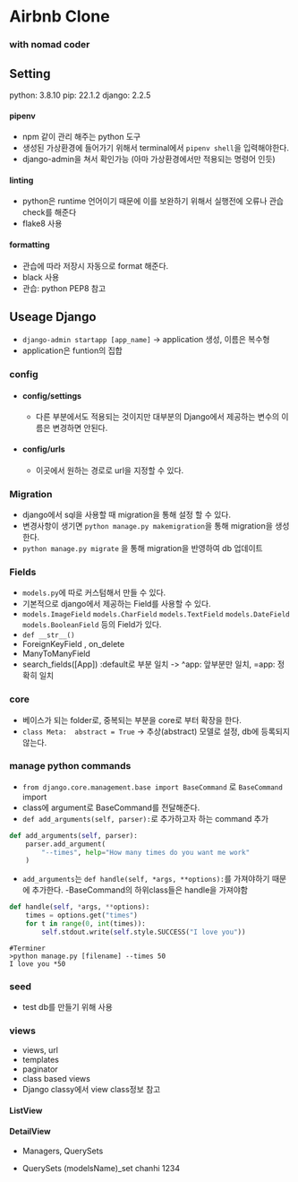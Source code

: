 # Airbnb Clone

### with nomad coder


## Setting
python: 3.8.10
pip: 22.1.2
django: 2.2.5

#### pipenv
- npm 같이 관리 해주는 python 도구
- 생성된 가상환경에 들어가기 위해서 terminal에서 `pipenv shell`을 입력해야한다.
- django-admin을 쳐서 확인가능 (아마 가상환경에서만 적용되는 명령어 인듯)

#### linting
- python은 runtime 언어이기 때문에 이를 보완하기 위해서 실행전에 오류나 관습 check를 해준다
- flake8 사용
#### formatting
- 관습에 따라 저장시 자동으로 format 해준다.
- black 사용
- 관습: python PEP8 참고

## Useage Django
- `django-admin startapp [app_name]` -> application 생성, 이름은 복수형
- application은 funtion의 집합

### config
- #### config/settings
    - 다른 부분에서도 적용되는 것이지만 대부분의 Django에서 제공하는 변수의 이름은 변경하면 안된다.
- #### config/urls
    - 이곳에서 원하는 경로로 url을 지정할 수 있다.

### Migration
- django에서 sql을 사용할 때 migration을 통해 설정 할 수 있다.
- 변경사항이 생기면 `python manage.py makemigration`을 통해 migration을 생성한다.
- `python manage.py migrate` 을 통해 migration을 반영하여 db 업데이트

### Fields
- `models.py`에 따로 커스텀해서 만들 수 있다.
- 기본적으로 django에서 제공하는 Field를 사용할 수 있다.
- `models.ImageField` `models.CharField` `models.TextField` `models.DateField` `models.BooleanField` 등의 Field가 있다.
- `def __str__()`
- ForeignKeyField , on_delete
- ManyToManyField
- search_fields([App]) :default로 부분 일치 -> ^app: 앞부분만 일치, =app: 정확히 일치

### core
- 베이스가 되는 folder로, 중복되는 부분을 core로 부터 확장을 한다.
- `class Meta:  abstract = True` -> 추상(abstract) 모델로 설정, db에 등록되지 않는다.

### manage python commands
- `from django.core.management.base import BaseCommand` 로 `BaseCommand` import
- class에 argument로 BaseCommand를 전달해준다.
- `def add_arguments(self, parser):`로 추가하고자 하는 command 추가
```python
def add_arguments(self, parser):
    parser.add_argument(
        "--times", help="How many times do you want me work"
    )
```
- `add_arguments`는 `def handle(self, *args, **options):`를 가져야하기 때문에 추가한다.
    -BaseCommand의 하위class들은 handle을 가져야함

```python
def handle(self, *args, **options):
    times = options.get("times")
    for t in range(0, int(times)):
        self.stdout.write(self.style.SUCCESS("I love you"))
```
```
#Terminer
>python manage.py [filename] --times 50
I love you *50
```

### seed
- test db를 만들기 위해 사용

### views
- views, url
- templates
- paginator
- class based views
- Django classy에서 view class정보 참고

#### ListView

#### DetailView

* Managers, QuerySets
- QuerySets (modelsName)_set
chanhi
1234